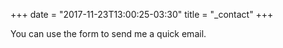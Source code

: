 +++
date = "2017-11-23T13:00:25-03:30"
title = "_contact"
+++

You can use the form to send me a quick email.